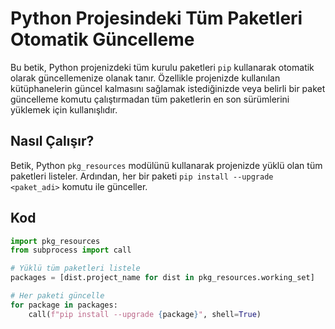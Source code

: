 # Python Projesindeki Tüm Paketleri Otomatik Güncelleme

Bu betik, Python projenizdeki tüm kurulu paketleri `pip` kullanarak otomatik olarak güncellemenize olanak tanır. Özellikle projenizde kullanılan kütüphanelerin güncel kalmasını sağlamak istediğinizde veya belirli bir paket güncelleme komutu çalıştırmadan tüm paketlerin en son sürümlerini yüklemek için kullanışlıdır.

## Nasıl Çalışır?

Betik, Python `pkg_resources` modülünü kullanarak projenizde yüklü olan tüm paketleri listeler. Ardından, her bir paketi `pip install --upgrade <paket_adi>` komutu ile günceller.

## Kod

```python
import pkg_resources
from subprocess import call

# Yüklü tüm paketleri listele
packages = [dist.project_name for dist in pkg_resources.working_set]

# Her paketi güncelle
for package in packages:
    call(f"pip install --upgrade {package}", shell=True)
